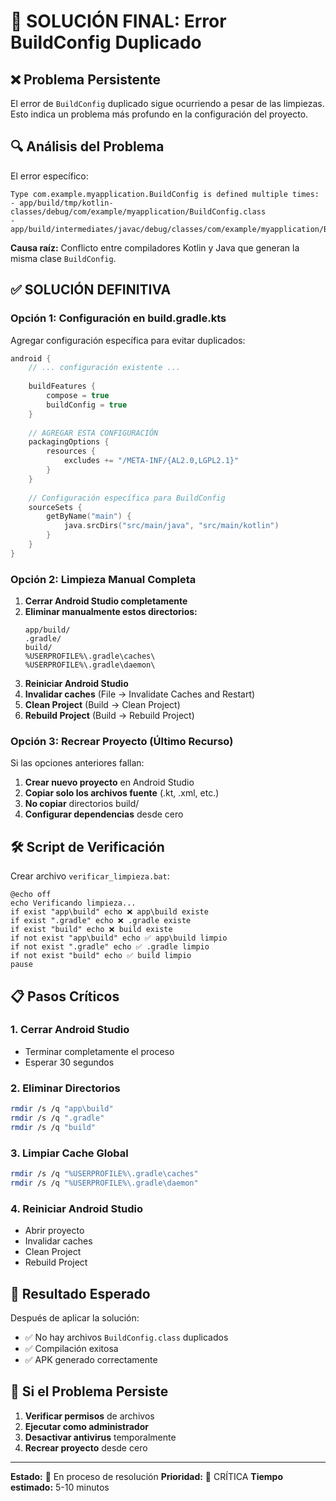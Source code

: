 # 🚨 SOLUCIÓN FINAL: Error BuildConfig Duplicado

## ❌ Problema Persistente

El error de `BuildConfig` duplicado sigue ocurriendo a pesar de las limpiezas. Esto indica un problema más profundo en la configuración del proyecto.

## 🔍 Análisis del Problema

El error específico:
```
Type com.example.myapplication.BuildConfig is defined multiple times:
- app/build/tmp/kotlin-classes/debug/com/example/myapplication/BuildConfig.class
- app/build/intermediates/javac/debug/classes/com/example/myapplication/BuildConfig.class
```

**Causa raíz:** Conflicto entre compiladores Kotlin y Java que generan la misma clase `BuildConfig`.

## ✅ SOLUCIÓN DEFINITIVA

### Opción 1: Configuración en build.gradle.kts

Agregar configuración específica para evitar duplicados:

```kotlin
android {
    // ... configuración existente ...
    
    buildFeatures {
        compose = true
        buildConfig = true
    }
    
    // AGREGAR ESTA CONFIGURACIÓN
    packagingOptions {
        resources {
            excludes += "/META-INF/{AL2.0,LGPL2.1}"
        }
    }
    
    // Configuración específica para BuildConfig
    sourceSets {
        getByName("main") {
            java.srcDirs("src/main/java", "src/main/kotlin")
        }
    }
}
```

### Opción 2: Limpieza Manual Completa

1. **Cerrar Android Studio completamente**
2. **Eliminar manualmente estos directorios:**
   ```
   app/build/
   .gradle/
   build/
   %USERPROFILE%\.gradle\caches\
   %USERPROFILE%\.gradle\daemon\
   ```
3. **Reiniciar Android Studio**
4. **Invalidar caches** (File → Invalidate Caches and Restart)
5. **Clean Project** (Build → Clean Project)
6. **Rebuild Project** (Build → Rebuild Project)

### Opción 3: Recrear Proyecto (Último Recurso)

Si las opciones anteriores fallan:

1. **Crear nuevo proyecto** en Android Studio
2. **Copiar solo los archivos fuente** (.kt, .xml, etc.)
3. **No copiar** directorios build/
4. **Configurar dependencias** desde cero

## 🛠️ Script de Verificación

Crear archivo `verificar_limpieza.bat`:

```batch
@echo off
echo Verificando limpieza...
if exist "app\build" echo ❌ app\build existe
if exist ".gradle" echo ❌ .gradle existe  
if exist "build" echo ❌ build existe
if not exist "app\build" echo ✅ app\build limpio
if not exist ".gradle" echo ✅ .gradle limpio
if not exist "build" echo ✅ build limpio
pause
```

## 📋 Pasos Críticos

### 1. **Cerrar Android Studio**
- Terminar completamente el proceso
- Esperar 30 segundos

### 2. **Eliminar Directorios**
```bash
rmdir /s /q "app\build"
rmdir /s /q ".gradle"
rmdir /s /q "build"
```

### 3. **Limpiar Cache Global**
```bash
rmdir /s /q "%USERPROFILE%\.gradle\caches"
rmdir /s /q "%USERPROFILE%\.gradle\daemon"
```

### 4. **Reiniciar Android Studio**
- Abrir proyecto
- Invalidar caches
- Clean Project
- Rebuild Project

## 🎯 Resultado Esperado

Después de aplicar la solución:
- ✅ No hay archivos `BuildConfig.class` duplicados
- ✅ Compilación exitosa
- ✅ APK generado correctamente

## 🚨 Si el Problema Persiste

1. **Verificar permisos** de archivos
2. **Ejecutar como administrador**
3. **Desactivar antivirus** temporalmente
4. **Recrear proyecto** desde cero

---

**Estado:** 🔄 En proceso de resolución
**Prioridad:** 🔴 CRÍTICA
**Tiempo estimado:** 5-10 minutos

